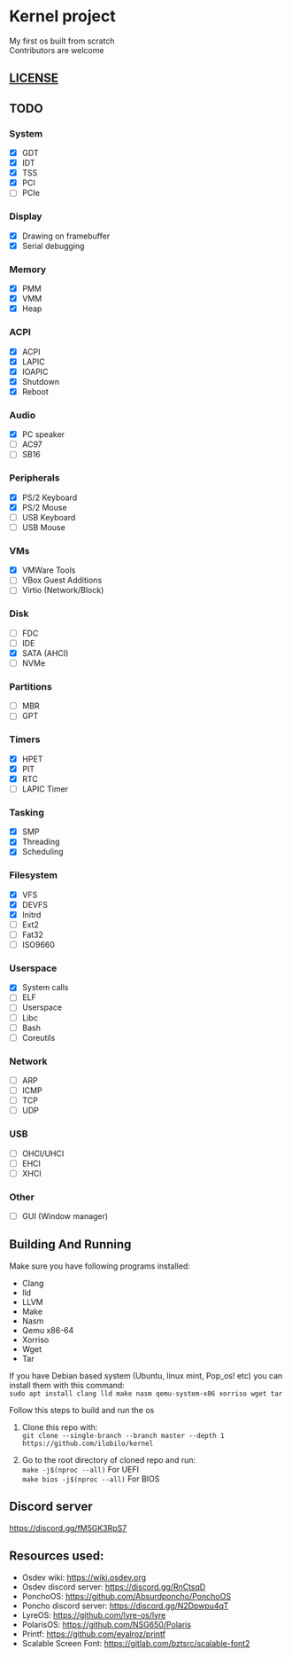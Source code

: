 # Kernel project
My first os built from scratch<br />
Contributors are welcome

## [LICENSE](LICENSE)

## TODO

### System
- [x] GDT
- [x] IDT
- [x] TSS
- [x] PCI
- [ ] PCIe

### Display
- [x] Drawing on framebuffer
- [x] Serial debugging

### Memory
- [x] PMM
- [x] VMM
- [x] Heap

### ACPI
- [x] ACPI
- [x] LAPIC
- [x] IOAPIC
- [x] Shutdown
- [x] Reboot

### Audio
- [x] PC speaker
- [ ] AC97
- [ ] SB16

### Peripherals
- [x] PS/2 Keyboard
- [x] PS/2 Mouse
- [ ] USB Keyboard
- [ ] USB Mouse

### VMs
- [x] VMWare Tools
- [ ] VBox Guest Additions
- [ ] Virtio (Network/Block)

### Disk
- [ ] FDC
- [ ] IDE
- [x] SATA (AHCI)
- [ ] NVMe

### Partitions
- [ ] MBR
- [ ] GPT

### Timers
- [x] HPET
- [x] PIT
- [x] RTC
- [ ] LAPIC Timer

### Tasking
- [x] SMP
- [x] Threading
- [x] Scheduling

### Filesystem
- [x] VFS
- [x] DEVFS
- [x] Initrd
- [ ] Ext2
- [ ] Fat32
- [ ] ISO9660

### Userspace
- [x] System calls
- [ ] ELF
- [ ] Userspace
- [ ] Libc
- [ ] Bash
- [ ] Coreutils

### Network
- [ ] ARP
- [ ] ICMP
- [ ] TCP
- [ ] UDP

### USB
- [ ] OHCI/UHCI
- [ ] EHCI
- [ ] XHCI

### Other
- [ ] GUI (Window manager)

## Building And Running

Make sure you have following programs installed:
* Clang
* lld
* LLVM
* Make
* Nasm
* Qemu x86-64
* Xorriso
* Wget
* Tar

If you have Debian based system (Ubuntu, linux mint, Pop_os! etc) you can install them with this command:</br>
```sudo apt install clang lld make nasm qemu-system-x86 xorriso wget tar```

Follow this steps to build and run the os
1. Clone this repo with:</br>
``git clone --single-branch --branch master --depth 1 https://github.com/ilobilo/kernel``

2. Go to the root directory of cloned repo and run:<br />
``make -j$(nproc --all)`` For UEFI</br>
``make bios -j$(nproc --all)`` For BIOS</br>

## Discord server
https://discord.gg/fM5GK3RpS7

## Resources used:
* Osdev wiki: https://wiki.osdev.org
* Osdev discord server: https://discord.gg/RnCtsqD
* PonchoOS: https://github.com/Absurdponcho/PonchoOS
* Poncho discord server: https://discord.gg/N2Dpwpu4qT
* LyreOS: https://github.com/lyre-os/lyre
* PolarisOS: https://github.com/NSG650/Polaris
* Printf: https://github.com/eyalroz/printf
* Scalable Screen Font: https://gitlab.com/bztsrc/scalable-font2
